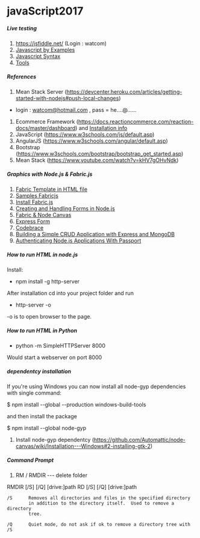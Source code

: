 # javaScript2017
##### Live testing 
1. https://jsfiddle.net/ (Login : watcom)
1. [Javascript by Examples](https://www.w3schools.com/js/js_examples.asp)
1. [Javascript Syntax](https://github.com/java2017/javaScript2017/blob/master/books/JavaScript.pdf)
1. [Tools](https://designshack.net/articles/css/5-online-playgrounds-for-html-css-and-javascript-compared/)

##### References
1. Mean Stack Server (https://devcenter.heroku.com/articles/getting-started-with-nodejs#push-local-changes)
 * login : watcom@hotmail.com , pass = he....@......
1. Ecommerce Framework (https://docs.reactioncommerce.com/reaction-docs/master/dashboard) and [Installation info](https://github.com/reactioncommerce/reaction)
1. JavaScript (https://www.w3schools.com/js/default.asp)
1. AngularJS (https://www.w3schools.com/angular/default.asp)
1. Bootstrap (https://www.w3schools.com/bootstrap/bootstrap_get_started.asp)
1. Mean Stack (https://www.youtube.com/watch?v=kHV7gOHvNdk)

##### Graphics with Node.js & Fabric.js
1. [Fabric Template in HTML file](https://github.com/kangax/fabric.js/wiki/Fabric.js-template-html-file)
1. [Samples Fabricjs](http://fabricjs.com/test/node/)
1. [Install Fabric.js](https://www.npmjs.com/package/fabric)
1. [Creating and Handling Forms in Node.js](https://www.sitepoint.com/creating-and-handling-forms-in-node-js/)
1. [Fabric & Node Canvas](http://www.javascriptexamples.info/code/fabric%20node%20canvas/)
1. [Express Form](https://www.npmjs.com/package/express-form)
1. [Codebrace](https://closebrace.com/tutorials)
1. [Building a Simple CRUD Application with Express and MongoDB](https://zellwk.com/blog/crud-express-mongodb/)
1. [Authenticating Node.js Applications With Passport](https://code.tutsplus.com/tutorials/authenticating-nodejs-applications-with-passport--cms-21619)

##### How to run HTML in node.js
Install: 
* npm install -g http-server

After installation cd into your project folder and run 
* http-server -o

-o is to open browser to the page.

##### How to run HTML in Python
* python -m SimpleHTTPServer 8000

Would start a webserver on port 8000

##### dependentcy installation
If you're using Windows you can now install all node-gyp dependencies with single command:

 $ npm install --global --production windows-build-tools

and then install the package

 $ npm install --global node-gyp
 
1. Install node-gyp dependentcy (https://github.com/Automattic/node-canvas/wiki/Installation---Windows#2-installing-gtk-2)

##### Command Prompt
1. RM / RMDIR --- delete folder 

RMDIR [/S] [/Q] [drive:]path
RD [/S] [/Q] [drive:]path

    /S      Removes all directories and files in the specified directory
            in addition to the directory itself.  Used to remove a directory
            tree.

    /Q      Quiet mode, do not ask if ok to remove a directory tree with /S
